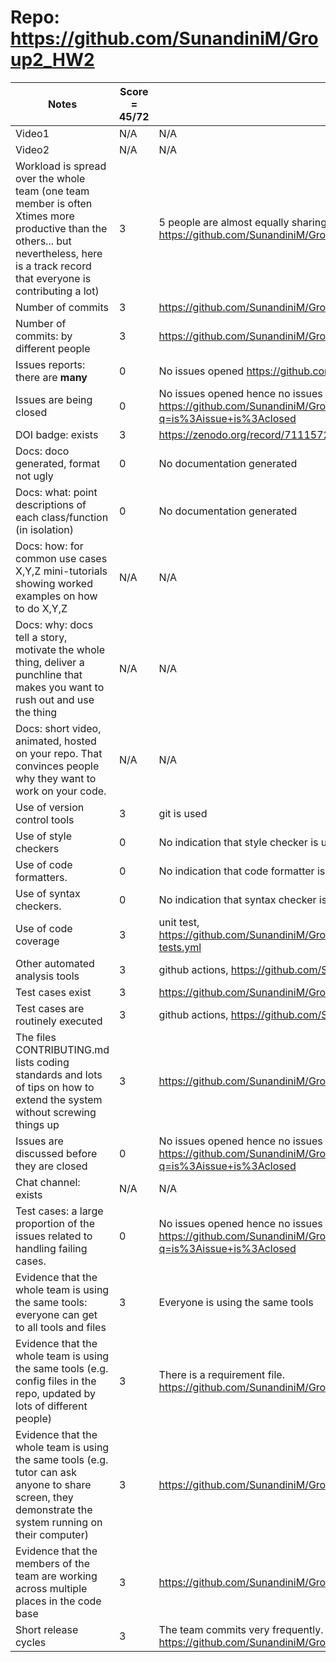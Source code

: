 # Repo: https://github.com/SunandiniM/Group2_HW2
|Notes|Score = 45/72|Evidence|
|-----|---------|------|
|Video1|N/A|N/A| 
|Video2|N/A|N/A| 
|Workload is spread over the whole team (one team member is often Xtimes more productive than the others... but nevertheless, here is a track record that everyone is contributing a lot)|3|5 people are almost equally sharing the work https://github.com/SunandiniM/Group2_HW2/graphs/contributors|
|Number of commits|3|https://github.com/SunandiniM/Group2_HW2/commits/main|
|Number of commits: by different people|3|https://github.com/SunandiniM/Group2_HW2/graphs/contributors|
|Issues reports: there are **many**|0|No issues opened https://github.com/SunandiniM/Group2_HW2/issues|
|Issues are being closed|0|No issues opened hence no issues closed https://github.com/SunandiniM/Group2_HW2/issues?q=is%3Aissue+is%3Aclosed|
|DOI badge: exists|3|https://zenodo.org/record/7111572#.YzJqBHbMLIU|
|Docs: doco generated, format not ugly |0|No documentation generated|
|Docs: what: point descriptions of each class/function (in isolation) |0|No documentation generated|
|Docs: how: for common use cases X,Y,Z mini-tutorials showing worked examples on how to do X,Y,Z|N/A|N/A|
|Docs: why: docs tell a story, motivate the whole thing, deliver a punchline that makes you want to rush out and use the thing|N/A|N/A|
|Docs: short video, animated, hosted on your repo. That convinces people why they want to work on your code.|N/A|N/A|
|Use of version control tools|3|git is used|
|Use of style checkers |0| No indication that style checker is used|
|Use of code formatters. |0|No indication that code formatter is used|
|Use of syntax checkers. |0|No indication that syntax checker is used|
|Use of code coverage |3|unit test, https://github.com/SunandiniM/Group2_HW2/blob/main/.github/workflows/unit-tests.yml|
|Other automated analysis tools|3|github actions, https://github.com/SunandiniM/Group2_HW2/actions|
|Test cases exist|3|https://github.com/SunandiniM/Group2_HW2/tree/main/test|
|Test cases are routinely executed|3|github actions, https://github.com/SunandiniM/Group2_HW2/actions|
|The files CONTRIBUTING.md lists coding standards and lots of tips on how to extend the system without screwing things up|3|https://github.com/SunandiniM/Group2_HW2/blob/main/CONTRIBUTING.md|
|Issues are discussed before they are closed|0|No issues opened hence no issues closed https://github.com/SunandiniM/Group2_HW2/issues?q=is%3Aissue+is%3Aclosed|
|Chat channel: exists|N/A|N/A|
|Test cases: a large proportion of the issues related to handling failing cases.|0|No issues opened hence no issues closed https://github.com/SunandiniM/Group2_HW2/issues?q=is%3Aissue+is%3Aclosed|
|Evidence that the whole team is using the same tools: everyone can get to all tools and files|3| Everyone is using the same tools|
|Evidence that the whole team is using the same tools (e.g. config files in the repo, updated by lots of different people)|3|There is a requirement file. https://github.com/SunandiniM/Group2_HW2/blob/main/requirements.txt|
|Evidence that the whole team is using the same tools (e.g. tutor can ask anyone to share screen, they demonstrate the system running on their computer)|3|https://github.com/SunandiniM/Group2_HW2/blob/main/requirements.txt|
|Evidence that the members of the team are working across multiple places in the code base|3|https://github.com/SunandiniM/Group2_HW2/commits/main|
|Short release cycles |3|The team commits very frequently. https://github.com/SunandiniM/Group2_HW2/commits/main|
